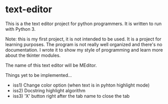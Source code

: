 # text-editor
 This is a the text editor project for python programmers.
 It is written to run with Python 3.

 Note: this is my first project, it is not intended to be used. It is a project for learning purposes.
       The program is not really well organized and there's no documentation.
       I wrote it to show my style of programming and learn more about the tkinter modules.

 The name of this text editor will be MEditor.

 Things yet to be implemented...
 * iss1) Change color option (when text is in pyhton highlight mode)
 * iss2) Docstring highlight algorithm
 * iss3) 'X' button right after the tab name to close the tab

